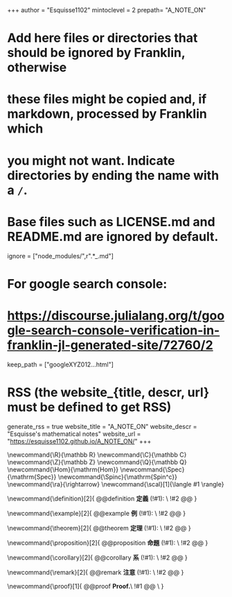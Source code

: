 <!--
Add here global page variables to use throughout your website.
-->
+++
author = "Esquisse1102"
mintoclevel = 2
prepath= "A_NOTE_ON"

# Add here files or directories that should be ignored by Franklin, otherwise
# these files might be copied and, if markdown, processed by Franklin which
# you might not want. Indicate directories by ending the name with a `/`.
# Base files such as LICENSE.md and README.md are ignored by default.
ignore = ["node_modules/",r".*_.md"]

# For google search console:
# https://discourse.julialang.org/t/google-search-console-verification-in-franklin-jl-generated-site/72760/2
keep_path = ["googleXYZ012...html"]

# RSS (the website_{title, descr, url} must be defined to get RSS)
generate_rss = true
website_title = "A_NOTE_ON"
website_descr = "Esquisse's mathematical notes"
website_url   = "https://esquisse1102.github.io/A_NOTE_ON/"
+++

<!--
Add here global latex commands to use throughout your pages.
-->
\newcommand{\R}{\mathbb R}
\newcommand{\C}{\mathbb C}
\newcommand{\Z}{\mathbb Z}
\newcommand{\Q}{\mathbb Q}
\newcommand{\Hom}{\mathrm{Hom}}
\newcommand{\Spec}{\mathrm{Spec}}
\newcommand{\Spinc}{\mathrm{Spin^c}}
\newcommand{\ra}{\rightarrow}
\newcommand{\scal}[1]{\langle #1 \rangle}


<!-- 定理環境 -->
\newcommand{\definition}[2]{
@@definition **定義** (!#1): \\
!#2
@@
}

\newcommand{\example}[2]{
@@example **例** (!#1): \\
!#2
@@
}

\newcommand{\theorem}[2]{
@@theorem **定理** (!#1): \\
!#2
@@
}

\newcommand{\proposition}[2]{
@@proposition **命題** (!#1): \\
!#2
@@
}

\newcommand{\corollary}[2]{
@@corollary **系** (!#1): \\
!#2
@@
}


\newcommand{\remark}[2]{
@@remark **注意** (!#1): \\
!#2
@@
}

\newcommand{\proof}[1]{
@@proof **Proof.**\\ 
!#1
@@
\\ 
}


